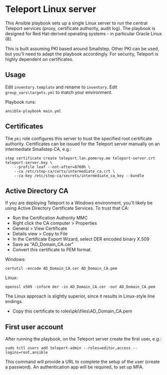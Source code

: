 # Teleport Linux server

This Ansible playbook sets up a single Linux server to run the central Teleport
services (proxy, certificate authority, audit log). The playbook is designed for
Red Hat-derived operating systems - in particular Oracle Linux (8).

This is built assuming PKI based around Smallstep. Other PKI can be used, but
you'll need to adapt the playbook accordingly. For security, Teleport is
highly dependent on certificates.

## Usage

Edit `inventory.template` and rename to `inventory`. Edit 
`group_vars\targets.yml` to match your environment.

Playbook runs:

    ansible-playbook main.yml

## Certificates

The `pki` role configures this server to trust the specified root certificate
authority. Certificates can be issued for the Teleport server manually on an
intermediate Smallstep CA, e.g.:

    step certificate create teleport.lan.pomeroy.me teleport-server.crt teleport-server.key \
        --profile leaf --not-after=8760h \
        --ca /etc/step-ca/certs/intermediate_ca.crt \
        --ca-key /etc/step-ca/secrets/intermediate_ca_key --bundle

## Active Directory CA

If you are deploying Teleport to a Windows environment, you'll likely be using
Active Directory Certificate Services. To trust that CA:

- Run the Certification Authority MMC
- Right click the CA computer > Properties
- General > View Certificate
- Details view > Copy to File
- In the Certificate Export Wizard, select DER encoded binary X.509
- Save as "AD_Domain_CA.cer"
- Convert this certificate to PEM format.

Windows:

    certutil -encode AD_Domain_CA.cer AD_Domain_CA.pem

Linux:  

    openssl x509 -inform der -in AD_Domain_CA.cer -out AD_Domain_CA.pem

The Linux approach is slightly superior, since it results in Linux-style line
endings.

- Copy this certificate to roles\pki\files\AD_Domain_CA.pem

## First user account

After running the playbook, on the Teleport server create the first user, e.g.:

    sudo tctl users add teleport-admin --roles=editor,access --logins=root,ansible

This command will provide a URL to complete the setup of the user (create a 
password). An authentication app will be required, to set up MFA.